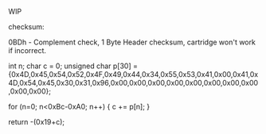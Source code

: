 WIP

checksum:

0BDh - Complement check, 1 Byte
Header checksum, cartridge won't work if incorrect. 

int n;
char c = 0;
unsigned char p[30] = {0x4D,0x45,0x54,0x52,0x4F,0x49,0x44,0x34,0x55,0x53,0x41,0x00,0x41,0x4D,0x54,0x45,0x30,0x31,0x96,0x00,0x00,0x00,0x00,0x00,0x00,0x00,0x00,0x00,0x00};

for (n=0; n<0xBc-0xA0; n++)
{
    c += p[n];
}

return -(0x19+c);
